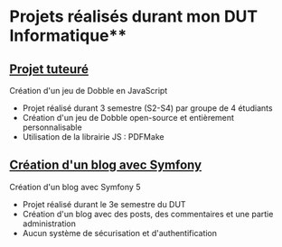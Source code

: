 
# Projets réalisés durant mon DUT Informatique**

## [Projet tuteuré ](ptut/)

Création d'un jeu de Dobble en JavaScript

 - Projet réalisé durant 3 semestre (S2-S4) par groupe de 4 étudiants
 - Création d'un jeu de Dobble open-source et entièrement personnalisable
 - Utilisation de la librairie JS : PDFMake

 ## [Création d'un blog avec Symfony ](blog-php/)

Création d'un blog avec Symfony 5

 - Projet réalisé durant le 3e semestre du DUT
 - Création d'un blog avec des posts, des commentaires et une partie administration
 - Aucun système de sécurisation et d'authentification

